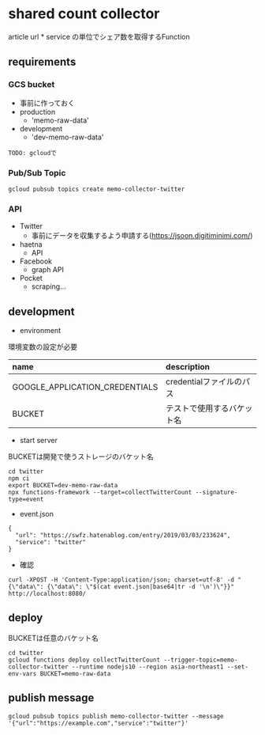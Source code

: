 # shared count collector


article url * service の単位でシェア数を取得するFunction

## requirements
### GCS bucket
- 事前に作っておく
- production
    - 'memo-raw-data'
- development
    - 'dev-memo-raw-data'

```
TODO: gcloudで
```

### Pub/Sub Topic

```
gcloud pubsub topics create memo-collector-twitter
```

### API
- Twitter
    - 事前にデータを収集するよう申請する(https://jsoon.digitiminimi.com/)
- haetna
    - API
- Facebook
    - graph API
- Pocket
    - scraping...

## development

- environment

環境変数の設定が必要

| name | description |
|:-|:-|
| GOOGLE_APPLICATION_CREDENTIALS | credentialファイルのパス |
| BUCKET | テストで使用するバケット名 |


- start server

BUCKETは開発で使うストレージのバケット名

```
cd twitter
npm ci
export BUCKET=dev-memo-raw-data
npx functions-framework --target=collectTwitterCount --signature-type=event
```

- event.json

```
{
  "url": "https://swfz.hatenablog.com/entry/2019/03/03/233624",
  "service": "twitter"
}
```

- 確認

```
curl -XPOST -H 'Content-Type:application/json; charset=utf-8' -d "{\"data\": {\"data\": \"$(cat event.json|base64|tr -d '\n')\"}}" http://localhost:8080/
```


## deploy

BUCKETは任意のバケット名

```
cd twitter
gcloud functions deploy collectTwitterCount --trigger-topic=memo-collector-twitter --runtime nodejs10 --region asia-northeast1 --set-env-vars BUCKET=memo-raw-data
```

## publish message

```
gcloud pubsub topics publish memo-collector-twitter --message '{"url":"https://example.com","service":"twitter"}'
```

